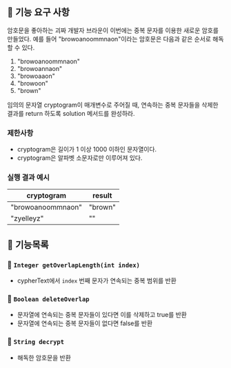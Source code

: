 ## 🚀 기능 요구 사항

암호문을 좋아하는 괴짜 개발자 브라운이 이번에는 중복 문자를 이용한 새로운 암호를 만들었다. 예를 들어 "browoanoommnaon"이라는 암호문은 다음과 같은 순서로 해독할 수 있다.

1. "browoanoommnaon"
2. "browoannaon"
3. "browoaaon"
4. "browoon"
5. "brown"

임의의 문자열 cryptogram이 매개변수로 주어질 때, 연속하는 중복 문자들을 삭제한 결과를 return 하도록 solution 메서드를 완성하라.

### 제한사항

- cryptogram은 길이가 1 이상 1000 이하인 문자열이다.
- cryptogram은 알파벳 소문자로만 이루어져 있다.

### 실행 결과 예시

| cryptogram | result |
| --- | --- |
| "browoanoommnaon" | "brown" |
| "zyelleyz" | "" |

## 📗 기능목록

### 📌 **`Integer getOverlapLength(int index)`**

*  cypherText에서 `index` 번째 문자가 연속되는 중복 범위를 반환

### 📌 **`Boolean deleteOverlap`**

* 문자열에 연속되는 중복 문자들이 있다면 이를 삭제하고 true를 반환
* 문자열에 연속되는 중복 문자들이 없다면 false를 반환

### 📌 **`String decrypt`**

* 해독한 암호문을 반환
